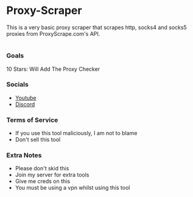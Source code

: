 # Proxy-Scraper
This is a very basic proxy scraper that scrapes http, socks4 and socks5 proxies from ProxyScrape.com's API.

#

### Goals

10 Stars: Will Add The Proxy Checker

### Socials

* [Youtube](https://www.youtube.com/channel/UCaMOw0q18gUbw2OAIfv4qMQ)
* [Discord](https://discord.gg/7anBydnRmq)

### Terms of Service

* If you use this tool maliciously, I am not to blame
* Don't sell this tool

### Extra Notes

* Please don't skid this 
* Join my server for extra tools 
* Give me creds on this 
* You must be using a vpn whilst using this tool
